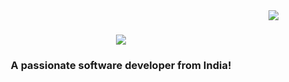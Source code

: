 <img align="right" src="https://visitor-badge.laobi.icu/badge?page_id=kasodeep.kasodeep" />

<h1 align="center">
    <img src="https://readme-typing-svg.herokuapp.com/?font=SpaceMono&size=35&center=true&vCenter=true&width=500&height=70&duration=4000&lines=Hi+There!+👋;+This+is+Deep+🚀!;" />
</h1>

<h3 align="center">A passionate software developer from India!</h3>
